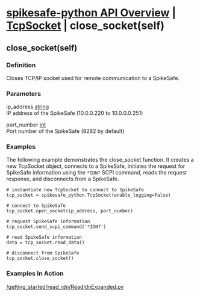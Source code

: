 # [spikesafe-python API Overview](/spikesafe_python_lib_docs/README.md) | [TcpSocket](/spikesafe_python_lib_docs/TcpSocket/README.md) | close_socket(self)

## close_socket(self)

### Definition
Closes TCP/IP socket used for remote communication to a SpikeSafe.

### Parameters
ip_address [string](https://docs.python.org/3/library/string.html)  
IP address of the SpikeSafe (10.0.0.220 to 10.0.0.0.251)

port_number [int](https://docs.python.org/3/library/functions.html#int)  
Port number of the SpikeSafe (8282 by default)

### Examples
The following example demonstrates the close_socket function. It creates a new TcpSocket object, connects to a SpikeSafe, initiates the request for SpikeSafe information using the `*IDN?` SCPI command, reads the request response, and disconnects from a SpikeSafe.
```
# instantiate new TcpSocket to connect to SpikeSafe
tcp_socket = spikesafe_python.TcpSocket(enable_logging=False)

# connect to SpikeSafe
tcp_socket.open_socket(ip_address, port_number)  

# request SpikeSafe information
tcp_socket.send_scpi_command('*IDN?')  
 
# read SpikeSafe information
data = tcp_socket.read_data()            

# disconnect from SpikeSafe
tcp_socket.close_socket() 
```

### Examples In Action
[/getting_started/read_idn/ReadIdnExpanded.py](/getting_started/read_idn/ReadIdnExpanded.py)